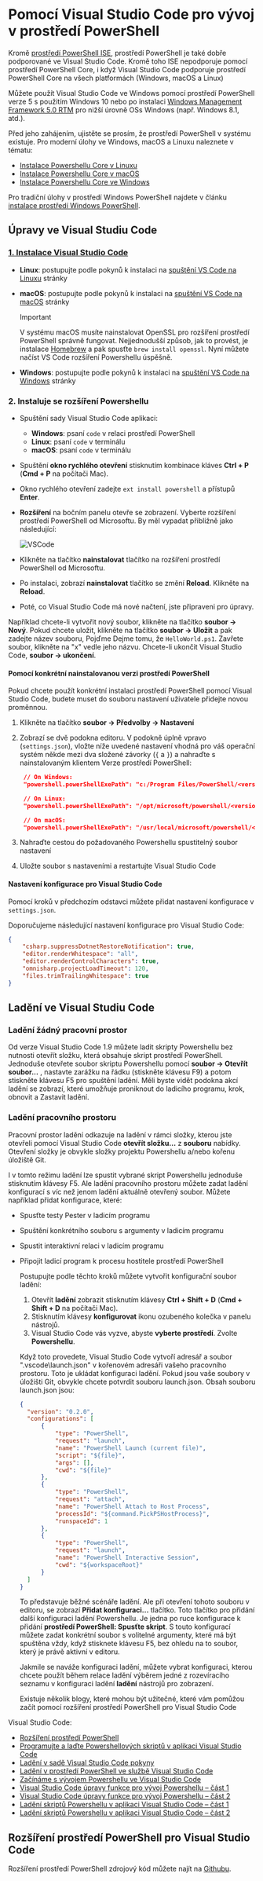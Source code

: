 # <a name="using-visual-studio-code-for-powershell-development"></a>Pomocí Visual Studio Code pro vývoj v prostředí PowerShell

Kromě [prostředí PowerShell ISE][ise], prostředí PowerShell je také dobře podporované ve Visual Studio Code.
Kromě toho ISE nepodporuje pomocí prostředí PowerShell Core, i když Visual Studio Code podporuje prostředí PowerShell Core na všech platformách (Windows, macOS a Linux)

Můžete použít Visual Studio Code ve Windows pomocí prostředí PowerShell verze 5 s použitím Windows 10 nebo po instalaci [Windows Management Framework 5.0 RTM](https://www.microsoft.com/en-us/download/details.aspx?id=50395) pro nižší úrovně OSs Windows (např. Windows 8.1, atd.).

Před jeho zahájením, ujistěte se prosím, že prostředí PowerShell v systému existuje.
Pro moderní úlohy ve Windows, macOS a Linuxu naleznete v tématu:

- [Instalace Powershellu Core v Linuxu][install-pscore-linux]
- [Instalace Powershellu Core v macOS][install-pscore-macos]
- [Instalace Powershellu Core ve Windows][install-pscore-windows]

Pro tradiční úlohy v prostředí Windows PowerShell najdete v článku [instalace prostředí Windows PowerShell][install-winps].

## <a name="editing-with-visual-studio-code"></a>Úpravy ve Visual Studiu Code

### <a name="1-installing-visual-studio-codehttpscodevisualstudiocomdocssetupsetup-overview"></a>[1. Instalace Visual Studio Code](https://code.visualstudio.com/Docs/setup/setup-overview)

- **Linux**: postupujte podle pokynů k instalaci na [spuštění VS Code na Linuxu](https://code.visualstudio.com/docs/setup/linux) stránky

- **macOS**: postupujte podle pokynů k instalaci na [spuštění VS Code na macOS](https://code.visualstudio.com/docs/setup/mac) stránky

  > [!IMPORTANT]
  > V systému macOS musíte nainstalovat OpenSSL pro rozšíření prostředí PowerShell správně fungovat.
  > Nejjednodušší způsob, jak to provést, je instalace [Homebrew](http://brew.sh/) a pak spusťte `brew install openssl`.
  > Nyní můžete načíst VS Code rozšíření Powershellu úspěšně.

- **Windows**: postupujte podle pokynů k instalaci na [spuštění VS Code na Windows](https://code.visualstudio.com/docs/setup/windows) stránky

### <a name="2-installing-powershell-extension"></a>2. Instaluje se rozšíření Powershellu

- Spuštění sady Visual Studio Code aplikaci:
  - **Windows**: psaní `code` v relaci prostředí PowerShell
  - **Linux**: psaní `code` v terminálu
  - **macOS**: psaní `code` v terminálu

- Spuštění **okno rychlého otevření** stisknutím kombinace kláves **Ctrl + P** (**Cmd + P** na počítači Mac).
- Okno rychlého otevření zadejte `ext install powershell` a přístupů **Enter**.
- **Rozšíření** na bočním panelu otevře se zobrazení. Vyberte rozšíření prostředí PowerShell od Microsoftu.
  By měl vypadat přibližně jako následující:

  ![VSCode](../../images/vscode.png)

- Klikněte na tlačítko **nainstalovat** tlačítko na rozšíření prostředí PowerShell od Microsoftu.
- Po instalaci, zobrazí **nainstalovat** tlačítko se změní **Reload**.
  Klikněte na **Reload**.
- Poté, co Visual Studio Code má nové načtení, jste připraveni pro úpravy.

Například chcete-li vytvořit nový soubor, klikněte na tlačítko **soubor -> Nový**.
Pokud chcete uložit, klikněte na tlačítko **soubor -> Uložit** a pak zadejte název souboru, Pojďme Dejme tomu, že `HelloWorld.ps1`.
Zavřete soubor, klikněte na "x" vedle jeho názvu.
Chcete-li ukončit Visual Studio Code, **soubor -> ukončení**.

#### <a name="using-a-specific-installed-version-of-powershell"></a>Pomocí konkrétní nainstalovanou verzi prostředí PowerShell

Pokud chcete použít konkrétní instalaci prostředí PowerShell pomocí Visual Studio Code, budete muset do souboru nastavení uživatele přidejte novou proměnnou.

1. Klikněte na tlačítko **soubor -> Předvolby -> Nastavení**
2. Zobrazí se dvě podokna editoru.
   V podokně úplně vpravo (`settings.json`), vložte níže uvedené nastavení vhodná pro váš operační systém někde mezi dva složené závorky (`{` a `}`) a nahraďte *<version>* s nainstalovaným klientem Verze prostředí PowerShell:

   ```json
    // On Windows:
    "powershell.powerShellExePath": "c:/Program Files/PowerShell/<version>/pwsh.exe"

    // On Linux:
    "powershell.powerShellExePath": "/opt/microsoft/powershell/<version>/pwsh"

    // On macOS:
    "powershell.powerShellExePath": "/usr/local/microsoft/powershell/<version>/pwsh"
   ```

3. Nahraďte cestou do požadovaného Powershellu spustitelný soubor nastavení
4. Uložte soubor s nastaveními a restartujte Visual Studio Code

#### <a name="configuration-settings-for-visual-studio-code"></a>Nastavení konfigurace pro Visual Studio Code

Pomocí kroků v předchozím odstavci můžete přidat nastavení konfigurace v `settings.json`.

Doporučujeme následující nastavení konfigurace pro Visual Studio Code:

```json
{
    "csharp.suppressDotnetRestoreNotification": true,
    "editor.renderWhitespace": "all",
    "editor.renderControlCharacters": true,
    "omnisharp.projectLoadTimeout": 120,
    "files.trimTrailingWhitespace": true
}
```

## <a name="debugging-with-visual-studio-code"></a>Ladění ve Visual Studiu Code

### <a name="no-workspace-debugging"></a>Ladění žádný pracovní prostor

Od verze Visual Studio Code 1.9 můžete ladit skripty Powershellu bez nutnosti otevřít složku, která obsahuje skript prostředí PowerShell.
Jednoduše otevřete soubor skriptu Powershellu pomocí **soubor -> Otevřít soubor...** , nastavte zarážku na řádku (stiskněte klávesu F9) a potom stiskněte klávesu F5 pro spuštění ladění.
Měli byste vidět podokna akcí ladění se zobrazí, které umožňuje proniknout do ladicího programu, krok, obnovit a Zastavit ladění.

### <a name="workspace-debugging"></a>Ladění pracovního prostoru

Pracovní prostor ladění odkazuje na ladění v rámci složky, kterou jste otevřeli pomocí Visual Studio Code **otevřít složku...**  z **souboru** nabídky.
Otevření složky je obvykle složky projektu Powershellu a/nebo kořenu úložiště Git.

I v tomto režimu ladění lze spustit vybrané skript Powershellu jednoduše stisknutím klávesy F5.
Ale ladění pracovního prostoru můžete zadat ladění konfigurací s víc než jenom ladění aktuálně otevřený soubor.
Můžete například přidat konfigurace, které:

- Spusťte testy Pester v ladicím programu
- Spuštění konkrétního souboru s argumenty v ladicím programu
- Spustit interaktivní relaci v ladicím programu
- Připojit ladicí program k procesu hostitele prostředí PowerShell

  Postupujte podle těchto kroků můžete vytvořit konfigurační soubor ladění:

  1. Otevřít **ladění** zobrazit stisknutím klávesy **Ctrl + Shift + D** (**Cmd + Shift + D** na počítači Mac).
  2. Stisknutím klávesy **konfigurovat** ikonu ozubeného kolečka v panelu nástrojů.
  3. Visual Studio Code vás vyzve, abyste **vyberte prostředí**.
  Zvolte **Powershellu**.

  Když toto provedete, Visual Studio Code vytvoří adresář a soubor ".vscode\launch.json" v kořenovém adresáři vašeho pracovního prostoru.
  Toto je ukládat konfiguraci ladění. Pokud jsou vaše soubory v úložišti Git, obvykle chcete potvrdit souboru launch.json.
  Obsah souboru launch.json jsou:

  ```json
  {
    "version": "0.2.0",
    "configurations": [
        {
            "type": "PowerShell",
            "request": "launch",
            "name": "PowerShell Launch (current file)",
            "script": "${file}",
            "args": [],
            "cwd": "${file}"
        },
        {
            "type": "PowerShell",
            "request": "attach",
            "name": "PowerShell Attach to Host Process",
            "processId": "${command.PickPSHostProcess}",
            "runspaceId": 1
        },
        {
            "type": "PowerShell",
            "request": "launch",
            "name": "PowerShell Interactive Session",
            "cwd": "${workspaceRoot}"
        }
    ]
  }
  ```

  To představuje běžné scénáře ladění.
  Ale při otevření tohoto souboru v editoru, se zobrazí **Přidat konfiguraci...**  tlačítko.
  Toto tlačítko pro přidání další konfiguraci ladění Powershellu. Je jedna po ruce konfigurace k přidání **prostředí PowerShell: Spusťte skript**.
  S touto konfigurací můžete zadat konkrétní soubor s volitelné argumenty, které má být spuštěna vždy, když stisknete klávesu F5, bez ohledu na to soubor, který je právě aktivní v editoru.

  Jakmile se naváže konfiguraci ladění, můžete vybrat konfiguraci, kterou chcete použít během relace ladění výběrem jedné z rozevíracího seznamu v konfiguraci ladění **ladění** nástrojů pro zobrazení.

  Existuje několik blogy, které mohou být užitečné, které vám pomůžou začít pomocí rozšíření prostředí PowerShell pro Visual Studio Code

Visual Studio Code:

- [Rozšíření prostředí PowerShell][ps-extension]
- [Programujte a laďte Powershellových skriptů v aplikaci Visual Studio Code][debug]
- [Ladění v sadě Visual Studio Code pokyny][vscode-guide]
- [Ladění v prostředí PowerShell ve službě Visual Studio Code][ps-vscode]
- [Začínáme s vývojem Powershellu ve Visual Studio Code][getting-started]
- [Visual Studio Code úpravy funkce pro vývoj Powershellu – část 1][editing-part1]
- [Visual Studio Code úpravy funkce pro vývoj Powershellu – část 2][editing-part2]
- [Ladění skriptů Powershellu v aplikaci Visual Studio Code – část 1][debugging-part1]
- [Ladění skriptů Powershellu v aplikaci Visual Studio Code – část 2][debugging-part2]

[ise]: ../ise-guide.md
[install-pscore-linux]:  ../../setup/Installing-PowerShell-Core-on-Linux.md
[install-pscore-macos]:  ../../setup/Installing-PowerShell-Core-on-macOS.md
[install-pscore-windows]: ../../setup/Installing-PowerShell-Core-on-Windows.md
[install-winps]: ../../setup/Installing-Windows-PowerShell.md
[ps-extension]: https://blogs.msdn.microsoft.com/cdndevs/2015/12/11/visual-studio-code-powershell-extension/
[debug]: https://blogs.msdn.microsoft.com/powershell/2015/11/16/announcing-powershell-language-support-for-visual-studio-code-and-more/
[vscode-guide]: https://johnpapa.net/debugging-with-visual-studio-code/
[ps-vscode]: https://github.com/PowerShell/vscode-powershell/tree/master/examples
[getting-started]: https://blogs.technet.microsoft.com/heyscriptingguy/2016/12/05/get-started-with-powershell-development-in-visual-studio-code/
[editing-part1]: https://blogs.technet.microsoft.com/heyscriptingguy/2017/01/11/visual-studio-code-editing-features-for-powershell-development-part-1/
[editing-part2]: https://blogs.technet.microsoft.com/heyscriptingguy/2017/01/12/visual-studio-code-editing-features-for-powershell-development-part-2/
[debugging-part1]: https://blogs.technet.microsoft.com/heyscriptingguy/2017/02/06/debugging-powershell-script-in-visual-studio-code-part-1/
[debugging-part2]: https://blogs.technet.microsoft.com/heyscriptingguy/2017/02/13/debugging-powershell-script-in-visual-studio-code-part-2/

## <a name="powershell-extension-for-visual-studio-code"></a>Rozšíření prostředí PowerShell pro Visual Studio Code

Rozšíření prostředí PowerShell zdrojový kód můžete najít na [Githubu](https://github.com/PowerShell/vscode-powershell).